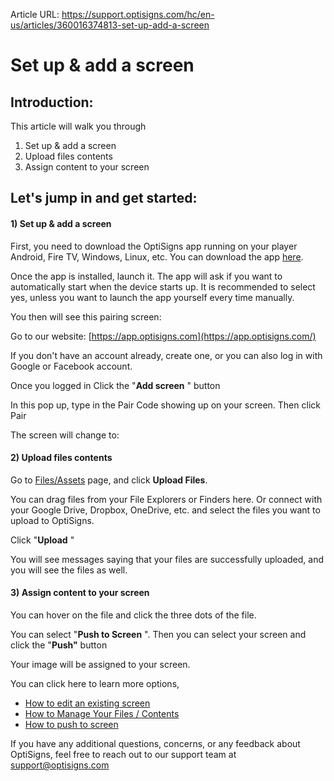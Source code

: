 Article URL: https://support.optisigns.com/hc/en-us/articles/360016374813-set-up-add-a-screen

# Set up & add a screen

## **Introduction:**

This article will walk you through  
1) Set up & add a screen  
2) Upload files contents  
3) Assign content to your screen

## **Let's jump in and get started:**

#### **1) Set up & add a screen**

First, you need to download the OptiSigns app running on your player Android,
Fire TV, Windows, Linux, etc. You can download the app
[here](https://www.optisigns.com/download).

Once the app is installed, launch it. The app will ask if you want to
automatically start when the device starts up. It is recommended to select
yes, unless you want to launch the app yourself every time manually.

You then will see this pairing screen:

Go to our website: [https://app.optisigns.com](https://app.optisigns.com/)

If you don't have an account already, create one, or you can also log in with
Google or Facebook account.

Once you logged in Click the "**Add screen** " button

In this pop up, type in the Pair Code showing up on your screen. Then click
Pair

The screen will change to:

#### **2) Upload files contents**

Go to [Files/Assets](https://app.optisigns.com/app/assetManagement) page, and
click **Upload Files**.

You can drag files from your File Explorers or Finders here. Or connect with
your Google Drive, Dropbox, OneDrive, etc. and select the files you want to
upload to OptiSigns.

Click "**Upload** "

You will see messages saying that your files are successfully uploaded, and
you will see the files as well.

#### **3) Assign content to your screen**

You can hover on the file and click the three dots of the file.

You can select "**Push to Screen** ". Then you can select your screen and
click the "**Push"** button

Your image will be assigned to your screen.

You can click here to learn more options,

  * [How to edit an existing screen](https://support.optisigns.com/hc/en-us/articles/360048914673)
  * [How to Manage Your Files / Contents](https://support.optisigns.com/hc/en-us/articles/360016247974)
  * [How to push to screen](https://support.optisigns.com/hc/en-us/articles/11031462426259)  
  

If you have any additional questions, concerns, or any feedback about
OptiSigns, feel free to reach out to our support team at
[support@optisigns.com](mailto:support@optisigns.com)

